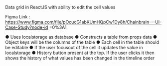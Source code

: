 Data grid in ReactJS with ability to edit the cell values

Figma Link :
https://www.figma.com/file/pOcucG1abKUmHQpCw1Dy8h/Chainbrain---UI-Case-Study?node-id
=0%3A1

● Uses localstorage as database
● Constructs a table from props data
● Object keys will be the columns of the table
● Each cell in the table should be editable
● If the user focusout of the cell it updates the value in localstorage
● History button present at the top. If the user clicks it then shows the history of what values has been changed in the timeline order
